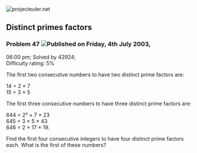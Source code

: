 ![projecteuler.net](images/print_page_logo.png)

## Distinct primes factors

### Problem 47 ![](images/icon_info.png)Published on Friday, 4th July 2003,
06:00 pm; Solved by 42924;  
Difficulty rating: 5%

The first two consecutive numbers to have two distinct prime factors are:

14 = 2 × 7  
15 = 3 × 5

The first three consecutive numbers to have three distinct prime factors are:

644 = 2² × 7 × 23  
645 = 3 × 5 × 43  
646 = 2 × 17 × 19.

Find the first four consecutive integers to have four distinct prime factors
each. What is the first of these numbers?

  
  

